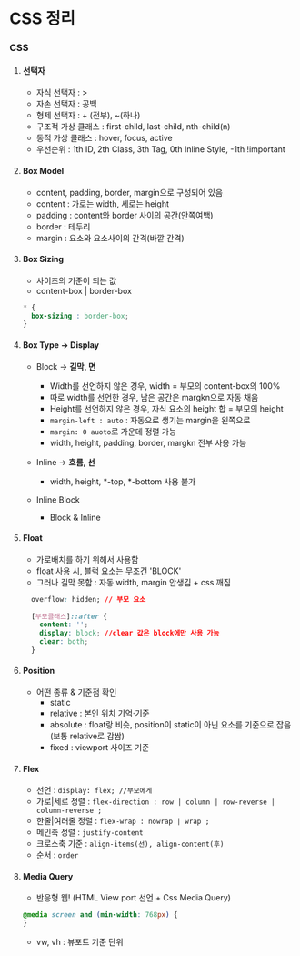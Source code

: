 # CSS 정리

### CSS

1. #### 선택자
    - 자식 선택자 : >
    - 자손 선택자 : 공백
    - 형제 선택자 : + (전부), ~(하나)
    - 구조적 가상 클래스 : first-child, last-child, nth-child(n)
    - 동적 가상 클래스 : hover, focus, active
    - 우선순위 : 1th ID, 2th Class, 3th Tag, 0th Inline Style, -1th !important
    
2. #### Box Model
    - content, padding, border, margin으로 구성되어 있음
    - content : 가로는 width, 세로는 height
    - padding : content와 border 사이의 공간(안쪽여백)
    - border : 테두리
    - margin : 요소와 요소사이의 간격(바깥 간격)
    
3. #### Box Sizing
    - 사이즈의 기준이 되는 값
    - content-box | border-box
    
    ```css
    * {
      box-sizing : border-box;
    }
    ```
 
4. #### Box Type -> Display
    - Block -> **길막, 면**
        - Width를 선언하지 않은 경우, width = 부모의 content-box의 100%
        - 따로 width를 선언한 경우, 남은 공간은 margkn으로 자동 채움
        - Height를 선언하지 않은 경우, 자식 요소의 height 합 = 부모의 height
        - `margin-left : auto` : 자동으로 생기는 margin을 왼쪽으로
        - `margin: 0 auoto`로 가운데 정렬 가능
        - width, height, padding, border, margkn 전부 사용 가능
        
    - Inline -> **흐름, 선**
        - width, height, *-top, *-bottom 사용 불가
        
    - Inline Block
        - Block & Inline
        
5. #### Float
    - 가로배치를 하기 위해서 사용함
    - float 사용 시, 블럭 요소는 무조건 'BLOCK' 
    - 그러나 길막 못함 : 자동 width, margin 안생김 + css 깨짐
    ```css
      overflow: hidden; // 부모 요소
      
      [부모클래스]::after {
        content: '';
        display: block; //clear 값은 block에만 사용 가능
        clear: both;
      }
    ```
   
6. #### Position
    - 어떤 종류 & 기준점 확인
        - static 
        - relative : 본인 위치 기억·기준
        - absolute : float랑 비슷, position이 static이 아닌 요소를 기준으로 잡음 (보통 relative로 감쌈)
        - fixed : viewport 사이즈 기준
        
7. #### Flex
    - 선언 : `display: flex; //부모에게 `
    - 가로|세로 정렬 : `flex-direction : row | column | row-reverse | column-reverse ;`
    - 한줄|여러줄 정렬 : `flex-wrap : nowrap | wrap ;`
    - 메인축 정렬 : `justify-content`
    - 크로스축 기준 : `align-items(선), align-content(후)`
    - 순서 : `order`
    
8. #### Media Query
    - 반응형 웹! (HTML View port 선언 + Css Media Query)
    ```css
    @media screen and (min-width: 768px) {
    }
    ```
    - vw, vh : 뷰포트 기준 단위
    
    
